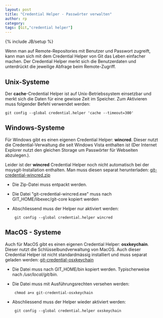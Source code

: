 ```yaml
---
layout: post
title: "Credential Helper - Passwörter verwalten"
author: rp
category: 
tags: [Git,"credential helper"]
---
```

{% include JB/setup %}

Wenn man auf Remote-Repositories mit Benutzer und Passwort zugreift, kann man sich mit dem Credential Helper von Git das Leben einfacher machen.
Der Credential Helper merkt sich die Benutzerdaten und unterdrückt die jeweilige Abfrage beim Remote-Zugriff.

Unix-Systeme
------------

Der **cache**-Credential Helper ist auf Unix-Betriebssystem einsetzbar und merkt sich die Daten für eine gewisse Zeit im Speicher. Zum Aktivieren muss folgender Befehl verwendet werden:

	git config --global credential.helper 'cache --timeout=300'

Windows-Systeme
---------------

Für Windows gibt es einen eigenen Credential Helper: **wincred**. Dieser nutzt die Credential-Verwaltung die seit Windows Vista enthalten ist (Der Internet Explorer nutzt den gleichen Storage um Passwörter für Webseiten abzulegen.).

Leider ist der **wincred** Credential Helper noch nicht automatisch bei der msysgit-Installation enthalten.
Man muss diesen separat herunterladen: [git-credential-wincred.zip](https://github.com/downloads/msysgit/git/git-credential-wincred.zip)
 * Die Zip-Datei muss entpackt werden.
 * Die Datei "git-credential-wincred.exe" muss nach GIT_HOME/libexec/git-core kopiert werden
 * Abschliessend muss der Helper nur aktiviert werden:

		git config --global credential.helper wincred

MacOS - Systeme
----------------

Auch für MacOS gibt es einen eigenen Credential Helper: **osxkeychain**. Dieser nutzt die Schlüsselbundverwaltung von MacOS. Auch dieser Credential Helper ist nicht standardmässig installiert und muss separat geladen werden: [git-credential-osxkeychain](http://github-media-downloads.s3.amazonaws.com/osx/git-credential-osxkeychain)
 * Die Datei muss nach GIT_HOME/bin kopiert werden. Typischerweise nach */usr/local/git/bin*.
 * Die Datei muss mit Ausführungsrechten versehen werden: 
  		
  		chmod a+x git-credential-osxkeychain

 * Abschliessend muss der Helper wieder aktiviert werden:

		git config --global credential.helper oxskeychain